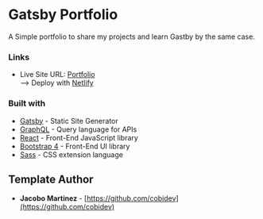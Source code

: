 # Gatsby Portfolio

A Simple portfolio to share my projects and learn Gastby by the same case.

### Links

- Live Site URL: [Portfolio](https://fervent-albattani-76aef7.netlify.app/)  
  --> Deploy with [Netlify](https://www.netlify.com/)

### Built with

- [Gatsby](https://www.gatsbyjs.org/) - Static Site Generator
- [GraphQL](https://graphql.org/) - Query language for APIs
- [React](https://es.reactjs.org/) - Front-End JavaScript library
- [Bootstrap 4](https://getbootstrap.com/docs/4.3/getting-started/introduction/) - Front-End UI library
- [Sass](https://sass-lang.com/documentation) - CSS extension language

## Template Author

- **Jacobo Martinez** - [https://github.com/cobidev](https://github.com/cobidev)
